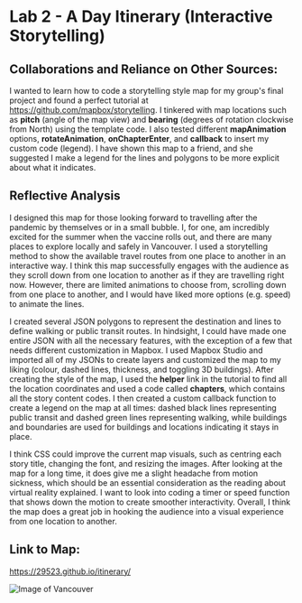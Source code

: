 # Lab 2 - A Day Itinerary (Interactive Storytelling)

## Collaborations and Reliance on Other Sources:
I wanted to learn how to code a storytelling style map for my group's final project and found a perfect tutorial at https://github.com/mapbox/storytelling. I tinkered with map locations such as **pitch** (angle of the map view) and **bearing** (degrees of rotation clockwise from North) using the template code. I also tested different **mapAnimation** options, **rotateAnimation**, **onChapterEnter**, and **callback** to insert my custom code (legend). I have shown this map to a friend, and she suggested I make a legend for the lines and polygons to be more explicit about what it indicates.

## Reflective Analysis
I designed this map for those looking forward to travelling after the pandemic by themselves or in a small bubble. I, for one, am incredibly excited for the summer when the vaccine rolls out, and there are many places to explore locally and safely in Vancouver. I used a storytelling method to show the available travel routes from one place to another in an interactive way. I think this map successfully engages with the audience as they scroll down from one location to another as if they are travelling right now. However, there are limited animations to choose from, scrolling down from one place to another, and I would have liked more options (e.g. speed) to animate the lines. 

I created several JSON polygons to represent the destination and lines to define walking or public transit routes. In hindsight, I could have made one entire JSON with all the necessary features, with the exception of a few that needs different customization in Mapbox. I used Mapbox Studio and imported all of my JSONs to create layers and customized the map to my liking (colour, dashed lines, thickness, and toggling 3D buildings). After creating the style of the map, I used the **helper** link in the tutorial to find all the location coordinates and used a code called **chapters**, which contains all the story content codes. I then created a custom callback function to create a legend on the map at all times: dashed black lines representing public transit and dashed green lines representing walking, while buildings and boundaries are used for buildings and locations indicating it stays in place. 

I think CSS could improve the current map visuals, such as centring each story title, changing the font, and resizing the images. After looking at the map for a long time, it does give me a slight headache from motion sickness, which should be an essential consideration as the reading about virtual reality explained. I want to look into coding a timer or speed function that shows down the motion to create smoother interactivity. Overall, I think the map does a great job in hooking the audience into a visual experience from one location to another. 

## Link to Map: 
https://29523.github.io/itinerary/

![Image of Vancouver](https://github.com/29523/itinerary/blob/main/mapgif.gif)
